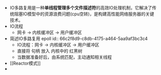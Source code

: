 - IO多路复用是一种**单线程管理多个文件描述符**的高效IO处理机制，它解决了传统阻塞IO模型中的资源浪费问题(cpu空转)，是构建高性能网络服务器的关键技术。
- IO流程
	- 网卡 -> 内核缓冲区 -> 用户缓冲区
- 简述IO多路复用 epoll
  id:: 66c2f8d9-c8db-4175-a464-5aa9af3bc3c4
	- IO流程：网卡 -> 内核缓冲区 -> 用户缓冲区
	- 直接将 句柄 放入 内核中的 红黑树
	- 当数据准备好后，由系统匹配，主动通知相关线程
- [[Reactor模式]]
-
